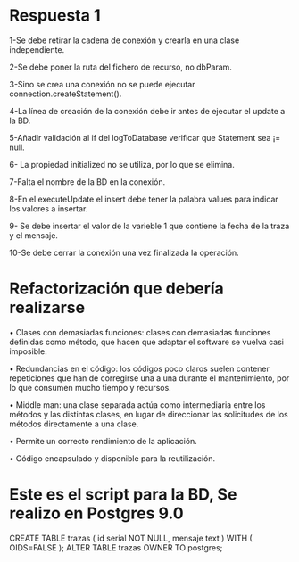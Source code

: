 # Respuesta 1

1-Se debe retirar la cadena de conexión y crearla en una clase independiente.

2-Se debe poner la ruta del fichero de recurso, no dbParam.

3-Sino se crea una conexión no se puede ejecutar connection.createStatement().

4-La línea de creación de la conexión debe ir antes de ejecutar el update a la BD.

5-Añadir validación al if del logToDatabase verificar que Statement sea ¡= null.

6- La propiedad initialized no se utiliza, por lo que se elimina.

7-Falta el nombre de la BD en la conexión.

8-En el executeUpdate el insert debe tener la palabra values para indicar los valores a insertar.

9- Se debe insertar el valor de la varieble 1 que contiene la fecha de la traza y el mensaje.

10-Se debe cerrar la conexión una vez finalizada la operación.

# Refactorización que debería realizarse

•	Clases con demasiadas funciones: clases con demasiadas funciones definidas como método, que hacen que adaptar el software se vuelva casi imposible.

•	Redundancias en el código: los códigos poco claros suelen contener repeticiones que han de corregirse una a una durante el mantenimiento, por lo que consumen mucho tiempo y recursos.

•	Middle man: una clase separada actúa como intermediaria entre los métodos y las distintas clases, en lugar de direccionar las solicitudes de los métodos directamente a una clase.

•	Permite un correcto rendimiento de la aplicación.

•	Código encapsulado y disponible para la reutilización.

# Este es el script para la BD, Se realizo en Postgres 9.0

CREATE TABLE trazas
(
  id serial NOT NULL,
  mensaje text
)
WITH (
  OIDS=FALSE
);
ALTER TABLE trazas
  OWNER TO postgres;


